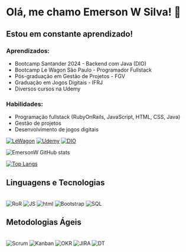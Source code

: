 # Olá, me chamo Emerson W Silva! 👋
## Estou em constante aprendizado!

### Aprendizados:

* Bootcamp Santander 2024 - Backend com Java (DIO)
* Bootcamp Le Wagon São Paulo - Programador Fullstack
* Pós-graduação em Gestão de Projetos - FGV
* Graduação em Jogos Digitais - IFRJ
* Diversos cursos na Udemy

### Habilidades:

* Programação fullstack (RubyOnRails, JavaScript, HTML, CSS, Java)
* Gestão de projetos
* Desenvolvimento de jogos digitais

[![LeWagon](https://img.shields.io/badge/LW-LeWagon-red)](https://drive.google.com/file/d/1n9_LYhqXlw3bFnSZTySWXkwWp20JDOrb/view?usp=sharing) 
[![Udemy](https://img.shields.io/badge/U-Udemy-purple)](https://drive.google.com/drive/folders/11s7IlSaHwwldHwYtfjH9s_zEUFo-0OK3?usp=sharing)
[![DIO](https://img.shields.io/badge/DIO-Digital%20Innovation%20One-black)
]()


![EmersonW GitHub stats](https://github-readme-stats.vercel.app/api?username=EmersonWSilva&show_icons=true&theme=holi)

[![Top Langs](https://github-readme-stats.vercel.app/api/top-langs/?username=EmersonWSilva)](https://https://github.com/EmersonWSilva/github-readme-stats)

## Linguagens e Tecnologias

<div style="display inline_block"><br/>
    <img align="center" alt="RoR" src="https://img.shields.io/badge/Ruby_on_Rails-CC0000?style=for-the-badge&logo=ruby-on-rails&logoColor=white"/>
    <img align="center" alt="JS" src="https://img.shields.io/badge/JavaScript-F7DF1E?style=for-the-badge&logo=javascript&logoColor=black"/>
    <img align="center" alt="html" src="https://img.shields.io/badge/HTML-239120?style=for-the-badge&logo=html5&logoColor=white"/>
    <img align="center" alt="Bootstrap" src="https://img.shields.io/badge/Bootstrap-563D7C?style=for-the-badge&logo=bootstrap&logoColor=white"/>
    <img align="center" alt="SQL" src="https://img.shields.io/badge/MySQL-005C84?style=for-the-badge&logo=mysql&logoColor=white"/>
</div>

## Metodologias Ágeis
<div style="display inline_block"><br/>
    <img align="center" alt="Scrum" src="https://img.shields.io/badge/SC-SCRUM-blue"/>
    <img align="center" alt="Kanban" src="https://img.shields.io/badge/KB-Kanban-red"/>    
    <img align="center" alt="OKR" src="https://img.shields.io/badge/OKR-brown"/>     
    <img align="center" alt="JIRA" src="https://img.shields.io/badge/JR-Jira-blue"/>
    <img align="center" alt="DT" src="https://img.shields.io/badge/DT-Design%20Thinking-purple"/> 
</div>
<br>


<!--, HTML, CSS, Bootstrap, SQL, Git, GitHub e heroku. 
SCRUM, Kanban, OKR
JIRA
Design thinking
QA
-->
